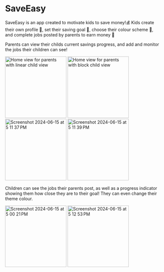 # SaveEasy
SaveEasy is an app created to motivate kids to save money!💰
Kids create their own profile 🤩, set their saving goal 💪, choose their colour scheme 🎨, and complete jobs posted by parents to earn money 🎉

Parents can view their childs current savings progress, and add and monitor the jobs their children can see!

<img width="200" alt="Home view for parents with linear child view" src="https://github.com/JackH408/SaveEasy/assets/141727294/90ec4818-1308-48d9-a09e-5d9e00df9927">
<img width="200" alt="Home view for parents with block child view" src="https://github.com/JackH408/SaveEasy/assets/141727294/29021589-355a-4093-b391-bb29b8f62806">
<img width="200" alt="Screenshot 2024-06-15 at 5 11 37 PM" src="https://github.com/Jack-Hodges/SaveEasy/assets/141727294/a2f8d2e4-dd43-4ee3-88f6-72958f1970e6">
<img width="200" alt="Screenshot 2024-06-15 at 5 11 39 PM" src="https://github.com/Jack-Hodges/SaveEasy/assets/141727294/674fe542-52ca-4bba-acda-3724e8161909">

Children can see the jobs their parents post, as well as a progress indicator showing them how close they are to their goal! They can even change their theme colour.

<img width="200" alt="Screenshot 2024-06-15 at 5 00 21 PM" src="https://github.com/JackH408/SaveEasy/assets/141727294/49f1a52f-f79e-44c9-b2b5-e226074e81ee">
<img width="200" alt="Screenshot 2024-06-15 at 5 12 53 PM" src="https://github.com/Jack-Hodges/SaveEasy/assets/141727294/d8f900c3-4503-499c-afcf-f0a54c08abf8">
